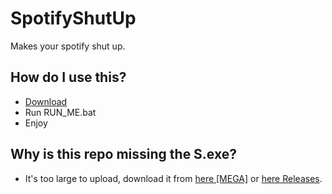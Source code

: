 # SpotifyShutUp
Makes your spotify shut up.

## How do I use this?
* [Download](https://github.com/Takaovi/SpotifyShutUp/archive/Public.zip)
* Run RUN_ME.bat
* Enjoy

## Why is this repo missing the S.exe?
* It's too large to upload, download it from [here [MEGA]](https://mega.nz/file/mKYEVT7A#6vdTcTide4u5liZBSYN1diSvJqKC35avvV_PknEAAz8) or [here Releases](https://github.com/Takaovi/SpotifyShutUp/archive/Public.zip).
